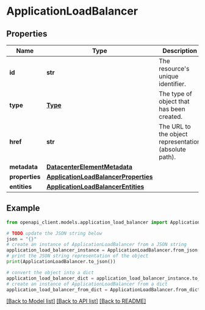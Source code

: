 # ApplicationLoadBalancer


## Properties

Name | Type | Description | Notes
------------ | ------------- | ------------- | -------------
**id** | **str** | The resource&#39;s unique identifier. | [optional] [readonly] 
**type** | [**Type**](Type.md) | The type of object that has been created. | [optional] 
**href** | **str** | The URL to the object representation (absolute path). | [optional] [readonly] 
**metadata** | [**DatacenterElementMetadata**](DatacenterElementMetadata.md) |  | [optional] 
**properties** | [**ApplicationLoadBalancerProperties**](ApplicationLoadBalancerProperties.md) |  | 
**entities** | [**ApplicationLoadBalancerEntities**](ApplicationLoadBalancerEntities.md) |  | [optional] 

## Example

```python
from openapi_client.models.application_load_balancer import ApplicationLoadBalancer

# TODO update the JSON string below
json = "{}"
# create an instance of ApplicationLoadBalancer from a JSON string
application_load_balancer_instance = ApplicationLoadBalancer.from_json(json)
# print the JSON string representation of the object
print(ApplicationLoadBalancer.to_json())

# convert the object into a dict
application_load_balancer_dict = application_load_balancer_instance.to_dict()
# create an instance of ApplicationLoadBalancer from a dict
application_load_balancer_from_dict = ApplicationLoadBalancer.from_dict(application_load_balancer_dict)
```
[[Back to Model list]](../README.md#documentation-for-models) [[Back to API list]](../README.md#documentation-for-api-endpoints) [[Back to README]](../README.md)


